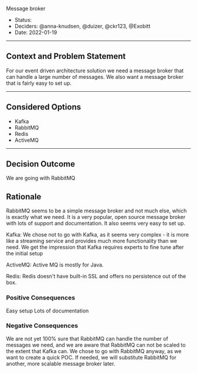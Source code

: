 Message broker

* Status:
* Deciders: @anna-knudsen, @duizer, @ckr123, @Exobitt
* Date: 2022-01-19

---

## Context and Problem Statement

For our event driven architecture solution we need a message broker that can handle a large number of messages.
We also want a message broker that is fairly easy to set up.

---

## Considered Options

* Kafka
* RabbitMQ
* Redis
* ActiveMQ

---

## Decision Outcome

We are going with RabbitMQ

## Rationale

RabbitMQ seems to be a simple message broker and not much else, which is exactly what we need.
It is a very popular, open source message broker with lots of support and documentation.
It also seems very easy to set up.

Kafka:
We chose not to go with Kafka, as it seems very complex - it is more like a streaming service and provides much more functionality than we need.
We get the impression that Kafka requires experts to fine tune after the initial setup

ActiveMQ:
Active MQ is mostly for Java.

Redis:
Redis doesn't have built-in SSL and offers no persistence out of the box.

### Positive Consequences

Easy setup
Lots of documentation

### Negative Consequences

We are not yet 100% sure that RabbitMQ can handle the number of messages we need, and we are aware that RabbitMQ can not be scaled to the extent that Kafka can.
We chose to go with RabbitMQ anyway, as we want to create a quick POC. If needed, we will substitute RabbitMQ for another, more scalable message broker later.
